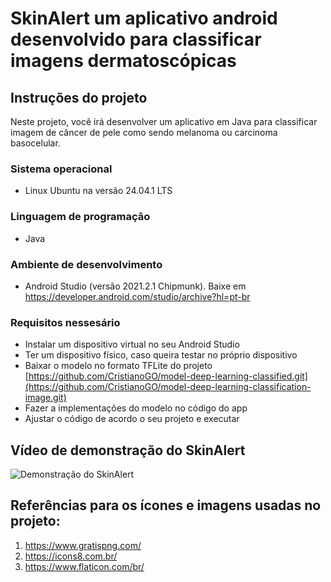 # SkinAlert um aplicativo android desenvolvido para classificar imagens dermatoscópicas

## Instruções do projeto

Neste projeto, você irá desenvolver um aplicativo em Java para classificar imagem de câncer de pele como sendo melanoma ou carcinoma basocelular.
 
### Sistema operacional

* Linux Ubuntu na versão 24.04.1 LTS
 
### Linguagem de programação 

* Java

### Ambiente de desenvolvimento

* Android Studio (versão 2021.2.1 Chipmunk). Baixe em https://developer.android.com/studio/archive?hl=pt-br
   
### Requisitos nessesário

* Instalar um dispositivo virtual no seu Android Studio
* Ter um dispositivo físico, caso queira testar no próprio dispositivo
* Baixar o modelo no formato TFLite do projeto [https://github.com/CristianoGO/model-deep-learning-classified.git](https://github.com/CristianoGO/model-deep-learning-classification-image.git)
* Fazer a implementações do modelo no código do app
* Ajustar o código de acordo o seu projeto e executar

## Vídeo de demonstração do SkinAlert

![Demonstração do SkinAlert](https://github.com/CristianoGO/skin-alert-app-classification/blob/main/app/src/main/assets/c123-001_WK5i15m8.gif)

## Referências para os ícones e imagens usadas no projeto:
1. https://www.gratispng.com/
2. https://icons8.com.br/
3. https://www.flaticon.com/br/
